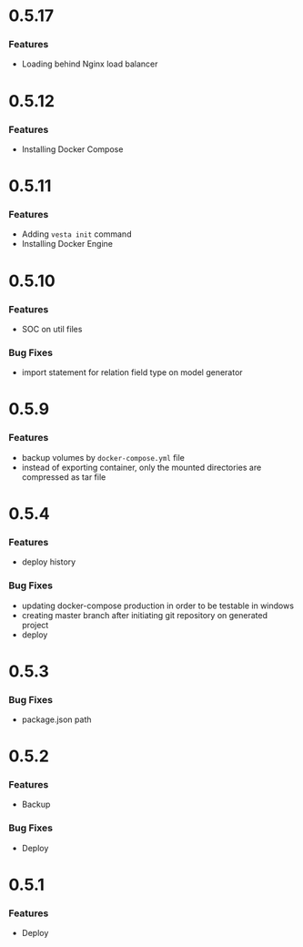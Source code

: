 # 0.5.17
### Features
* Loading behind Nginx load balancer



# 0.5.12
### Features
* Installing Docker Compose

# 0.5.11
### Features
* Adding `vesta init` command
* Installing Docker Engine


# 0.5.10
### Features
* SOC on util files 
### Bug Fixes
* import statement for relation field type on model generator


# 0.5.9
### Features
* backup volumes by `docker-compose.yml` file
* instead of exporting container, only the mounted directories are compressed as tar file

# 0.5.4
### Features
* deploy history
### Bug Fixes
* updating docker-compose production in order to be testable in windows
* creating master branch after initiating git repository on generated project
* deploy

# 0.5.3
### Bug Fixes
* package.json path

# 0.5.2
### Features
* Backup
### Bug Fixes
* Deploy

# 0.5.1
### Features
* Deploy
